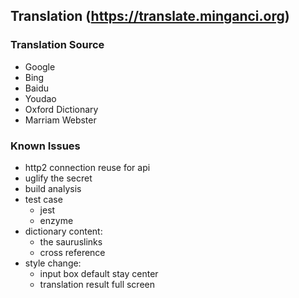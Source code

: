 ## Translation (https://translate.minganci.org)

### Translation Source

  - Google
  - Bing
  - Baidu
  - Youdao
  - Oxford Dictionary
  - Marriam Webster

### Known Issues

  - http2 connection reuse for api
  - uglify the secret
  - build analysis
  - test case
      - jest
      - enzyme
  - dictionary content:
      - the sauruslinks
      - cross reference
  - style change:
      - input box default stay center
      - translation result full screen
